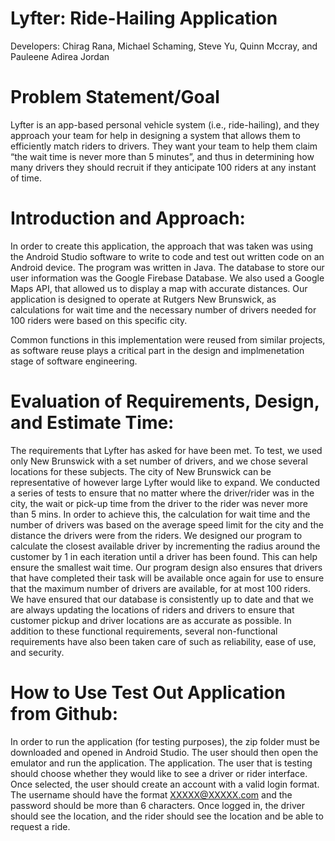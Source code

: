 # Lyfter: Ride-Hailing Application
Developers: Chirag Rana, Michael Schaming, Steve Yu, Quinn Mccray, and Pauleene Adirea Jordan
# Problem Statement/Goal
Lyfter is an app-based personal vehicle system (i.e., ride-hailing), and they approach your team for help in designing a system that allows them to efficiently match riders to drivers. They want your team to help them claim “the wait time is never more than 5 minutes”, and thus in determining how many drivers they should recruit if they anticipate 100 riders at any instant of time.
# Introduction and Approach:
In order to create this application, the approach that was taken was using the Android Studio software to write to code and test out written code on an Android device. The program was written in Java. The database to store our user information was the Google Firebase Database. We also used a Google Maps API, that allowed us to display a map with accurate distances. Our application is designed to operate at Rutgers New Brunswick, as calculations for wait time and the necessary number of drivers needed for 100 riders were based on this specific city.

Common functions in this implementation were reused from similar projects, as software reuse plays a critical part in the design and implmenetation stage of software engineering.
# Evaluation of Requirements, Design, and Estimate Time:
The requirements that Lyfter has asked for have been met. To test, we used only New Brunswick with a set number of drivers, and we chose several locations for these subjects. The city of New Brunswick can be representative of however large Lyfter would like to expand. We conducted a series of tests to ensure that no matter where the driver/rider was in the city, the wait or pick-up time from the driver to the rider was never more than 5 mins. In order to achieve this, the calculation for wait time and the number of drivers was based on the average speed limit for the city and the distance the drivers were from the riders. We designed our program to calculate the closest available driver by incrementing the radius around the customer by 1 in each iteration until a driver has been found. This can help ensure the smallest wait time. Our program design also ensures that drivers that have completed their task will be available once again for use to ensure that the maximum number of drivers are available, for at most 100 riders. We have ensured that our database is consistently up to date and that we are always updating the locations of riders and drivers to ensure that customer pickup and driver locations are as accurate as possible. In addition to these functional requirements, several non-functional requirements have also been taken care of such as reliability, ease of use, and security.
# How to Use Test Out Application from Github:
In order to run the application (for testing purposes), the zip folder must be downloaded and opened in Android Studio. The user should then open the emulator and run the application. The application. The user that is testing should choose whether they would like to see a driver or rider interface. Once selected, the user should create an account with a valid login format. The username should have the format XXXXX@XXXXX.com and the password should be more than 6 characters. Once logged in, the driver should see the location, and the rider should see the location and be able to request a ride.
